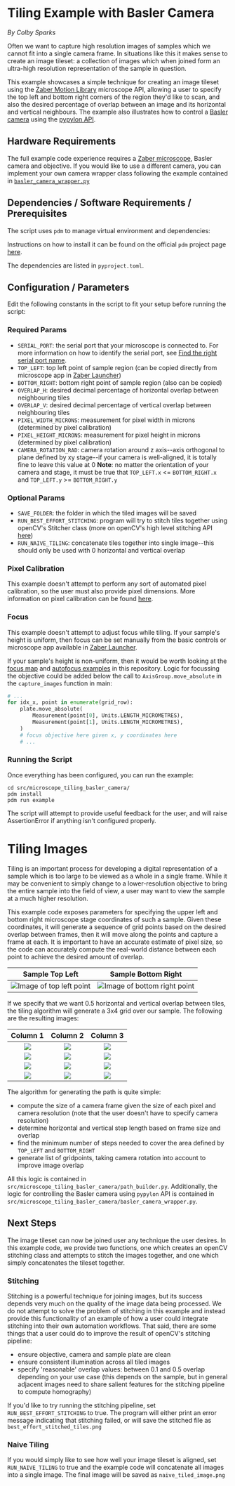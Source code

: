 # Tiling Example with Basler Camera

*By Colby Sparks*

Often we want to capture high resolution images of samples which we cannot fit into a single camera frame. In situations like this it makes sense to create an image tileset: a collection of images which when joined form an ultra-high resolution representation of the sample in question.

This example showcases a simple technique for creating an image tileset using the [Zaber Motion Library](https://software.zaber.com/motion-library) microscope API, allowing a user to specify the top left and bottom right corners of the region they'd like to scan, and also the desired percentage of overlap between an image and its horizontal and vertical neighbours. The example also illustrates how to control a [Basler camera](https://www.baslerweb.com/en/cameras/) using the [pypylon API](https://github.com/basler/pypylon).

## Hardware Requirements
The full example code experience requires a [Zaber microscope](https://www.zaber.com/products/microscopes), Basler camera and objective. If you would like to use a different camera, you can implement your own camera wrapper class following the example contained in [`basler_camera_wrapper.py`](src/microscope_tiling_basler_camera/basler_camera_wrapper.py)

## Dependencies / Software Requirements / Prerequisites
The script uses `pdm` to manage virtual environment and dependencies:

Instructions on how to install it can be found on the official `pdm` project page [here](https://github.com/pdm-project/pdm).

The dependencies are listed in `pyproject.toml`.

## Configuration / Parameters
Edit the following constants in the script to fit your setup before running the script:

### Required Params

- `SERIAL_PORT`: the serial port that your microscope is connected to.
For more information on how to identify the serial port, see [Find the right serial port name](https://software.zaber.com/motion-library/docs/guides/find_right_port).
- `TOP_LEFT`: top left point of sample region (can be copied directly from microscope app in [Zaber Launcher](https://software.zaber.com/zaber-launcher/download))
- `BOTTOM_RIGHT`: bottom right point of sample region (also can be copied)
- `OVERLAP_H`: desired decimal percentage of horizontal overlap between neighbouring tiles
- `OVERLAP_V`: desired decimal percentage of vertical overlap between neighbouring tiles
- `PIXEL_WIDTH_MICRONS`: measurement for pixel width in microns (determined by pixel calibration)
- `PIXEL_HEIGHT_MICRONS`: measurement for pixel height in microns (determined by pixel calibration)
- `CAMERA_ROTATION_RAD`: camera rotation around z axis--axis orthogonal to plane defined by xy stage--if your camera is well-aligned, it is totally fine to leave this value at 0
__Note__: no matter the orientation of your camera and stage, it must be true that `TOP_LEFT.x` <= `BOTTOM_RIGHT.x` and `TOP_LEFT.y` >= `BOTTOM_RIGHT.y`

### Optional Params
- `SAVE_FOLDER`: the folder in which the tiled images will be saved
- `RUN_BEST_EFFORT_STITCHING`: program will try to stitch tiles together using openCV's Stitcher class (more on openCV's high level stitching API [here](https://docs.opencv.org/4.x/d8/d19/tutorial_stitcher.html))
- `RUN_NAIVE_TILING`: concatenate tiles together into single image--this should only be used with 0 horizontal
and vertical overlap

### Pixel Calibration

This example doesn't attempt to perform any sort of automated pixel calibration, so the user must also provide pixel dimensions. More information on pixel calibration can be found [here](https://ibidi.com/img/cms/support/AN/AN22_Pixel_Size.pdf).

### Focus

This example doesn't attempt to adjust focus while tiling. If your sample's height is uniform, then focus can be set manually from the basic controls or microscope app available in [Zaber Launcher](https://software.zaber.com/zaber-launcher/download).

If your sample's height is non-uniform, then it would be worth looking at the [focus map](../microscope_autofocus/) and [autofocus examples](../microscope_autofocus/) in this repository. Logic for focussing the objective could be added below the call to `AxisGroup.move_absolute` in the `capture_images` function in main:

```python
# ...
for idx_x, point in enumerate(grid_row):
    plate.move_absolute(
        Measurement(point[0], Units.LENGTH_MICROMETRES),
        Measurement(point[1], Units.LENGTH_MICROMETRES),
    )
    # focus objective here given x, y coordinates here
    # ...
```

### Running the Script
Once everything has been configured, you can run the example:

```
cd src/microscope_tiling_basler_camera/
pdm install
pdm run example
```

The script will attempt to provide useful feedback for the user, and will raise AssertionError if anything isn't configured properly.

# Tiling Images
Tiling is an important process for developing a digital representation of a sample which is too large to be viewed as a whole in a single frame. While it may be convenient to simply change to a lower-resolution objective to bring the entire sample into the field of view, a user may want to view the sample at a much higher resolution.

This example code exposes parameters for specifying the upper left and bottom right microscope stage coordinates of such a sample. Given these coordinates, it will generate a sequence of grid points based on the desired overlap between frames, then it will move along the points and capture a frame at each. It is important to have an accurate estimate of pixel size, so the code can accurately compute the real-world distance between each point to achieve the desired amount of overlap.

| Sample Top Left | Sample Bottom Right |
| :---: | :---: |
| ![Image of top left point](img/top_left.png) | ![Image of bottom right point](img/bottom_right.png) |

If we specify that we want 0.5 horizontal and vertical overlap between tiles, the tiling algorithm will generate a 3x4 grid over our sample. The following are the resulting images:

| Column 1 | Column 2 | Column 3 |
| :---: | :---: | :---: |
| <img src="img/example_tiles/tile_0_0.png" style="max-width:150px; max-height:150px;"> | <img src="img/example_tiles/tile_0_1.png" style="max-width:150px; max-height:150px;"> | <img src="img/example_tiles/tile_0_2.png" style="max-width:150px; max-height:150px;"> |
| <img src="img/example_tiles/tile_1_0.png" style="max-width:150px; max-height:150px;"> | <img src="img/example_tiles/tile_1_1.png" style="max-width:150px; max-height:150px;"> | <img src="img/example_tiles/tile_1_2.png" style="max-width:150px; max-height:150px;"> |
| <img src="img/example_tiles/tile_2_0.png" style="max-width:150px; max-height:150px;"> | <img src="img/example_tiles/tile_2_1.png" style="max-width:150px; max-height:150px;"> | <img src="img/example_tiles/tile_2_2.png" style="max-width:150px; max-height:150px;"> |
| <img src="img/example_tiles/tile_3_0.png" style="max-width:150px; max-height:150px;"> | <img src="img/example_tiles/tile_3_1.png" style="max-width:150px; max-height:150px;"> | <img src="img/example_tiles/tile_3_2.png" style="max-width:150px; max-height:150px;"> |




The algorithm for generating the path is quite simple:
- compute the size of a camera frame given the size of each pixel and camera resolution (note that the user doesn't have to specify camera resolution)
- determine horizontal and vertical step length based on frame size and overlap
- find the minimum number of steps needed to cover the area defined by `TOP_LEFT` and `BOTTOM_RIGHT`
- generate list of gridpoints, taking camera rotation into account to improve image overlap

All this logic is contained in `src/microscope_tiling_basler_camera/path_builder.py`. Additionally, the logic for controlling the Basler camera using `pypylon` API is contained in `src/microscope_tiling_basler_camera/basler_camera_wrapper.py`.

## Next Steps

The image tileset can now be joined user any technique the user desires. In this example code, we provide two functions, one which creates an openCV stitching class and attempts to stitch the images together, and one which simply concatenates the tileset together.

### Stitching

Stitching is a powerful technique for joining images, but its success depends very much on the quality of the image data being processed. We do not attempt to solve the problem of stitching in this example and instead provide this functionality of an example of how a user could integrate stitching into their own automation workflows. That said, there are some things that a user could do to improve the result of openCV's stitching pipeline:
- ensure objective, camera and sample plate are clean
- ensure consistent illumination across all tiled images
- specify 'reasonable' overlap values: between 0.1 and 0.5 overlap depending on your use case (this depends on the sample, but in general adjacent images need to share salient features for the stitching pipeline to compute homography)

If you'd like to try running the stitching pipeline, set `RUN_BEST_EFFORT_STITCHING` to true. The program will either print an error message indicating that stitching failed, or will save the stitched file as `best_effort_stitched_tiles.png`

### Naive Tiling

If you would simply like to see how well your image tileset is aligned, set `RUN_NAIVE_TILING` to true and the example code will concatenate all images into a single image. The final image will be saved as `naive_tiled_image.png`

